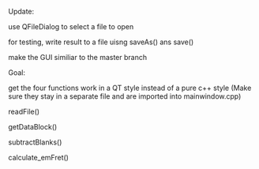 Update:

use QFileDialog to select a file to open

for testing, write result to a file uisng saveAs() ans save()

make the GUI similiar to the master branch

Goal:

get the four functions work in a QT style instead of a pure c++ style (Make sure they stay in a separate file and are imported into mainwindow.cpp)

readFile()

getDataBlock()

subtractBlanks()

calculate_emFret()
